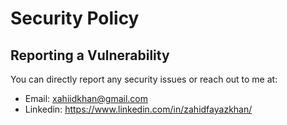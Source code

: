 # Security Policy

## Reporting a Vulnerability

You can directly report any security issues or reach out to me at:

- Email: xahiidkhan@gmail.com
- Linkedin: https://www.linkedin.com/in/zahidfayazkhan/
